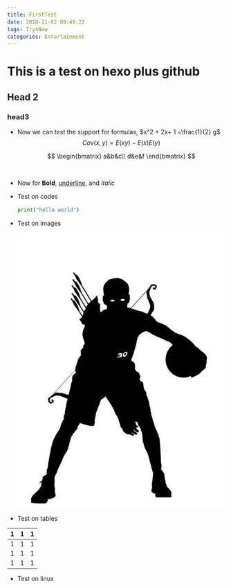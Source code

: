 ```yaml
---
title: FirstTest
date: 2018-11-02 09:49:22
tags: Try4New
categories: Entertainment
---
```


# This is a test on hexo plus github

## Head 2

### head3

* Now we can test the support for formulas, $x^2 + 2x+ 1 =\frac{1}{2} g$
  $$
  Cov(x,y) = E(xy)-E(x)E(y)
  $$

  $$
  \begin{bmatrix}
  a&b&c\\
  d&e&f
  \end{bmatrix}
  $$

  ​

* Now for  **Bold**, <u>underline</u>, and *italic*

* Test on codes

  ```Python
  print("hello world")
  ```

* Test on images 

  ![FirstTest_1](FirstTest/FirstTest_1.jpg)

* Test on tables



| 1    | 1    | 1    |
| - | - | - |
| 1    | 1    | 1    |
| 1    | 1    | 1    |
| 1    | 1    | 1    |

* Test on linux